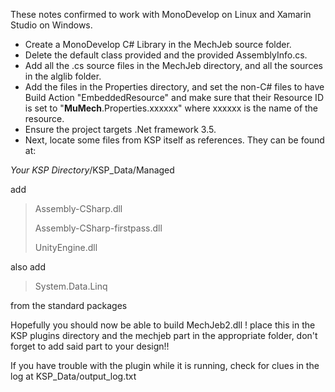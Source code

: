 These notes confirmed to work with MonoDevelop on Linux and Xamarin Studio on Windows.

* Create a MonoDevelop C# Library in the MechJeb source folder. 
* Delete the default class provided and the provided AssemblyInfo.cs.
* Add all the .cs source files in the MechJeb directory, and all the sources in the alglib folder.
* Add the files in the Properties directory, and set the non-C# files to have Build Action "EmbeddedResource" and make sure that their Resource ID is set to "**MuMech**.Properties.xxxxxx" where xxxxxx is the name of the resource.
* Ensure the project targets .Net framework 3.5.
* Next, locate some files from KSP itself as references. They can be found at:

_Your KSP Directory_/KSP_Data/Managed

add

> Assembly-CSharp.dll
>
> Assembly-CSharp-firstpass.dll
>
> UnityEngine.dll


also add
> System.Data.Linq

from the standard packages

Hopefully you should now be able to build MechJeb2.dll ! place this in the KSP plugins directory and the mechjeb part in the appropriate folder, don't forget to add said part to your design!!

If you have trouble with the plugin while it is running, check for clues in the log at KSP_Data/output_log.txt